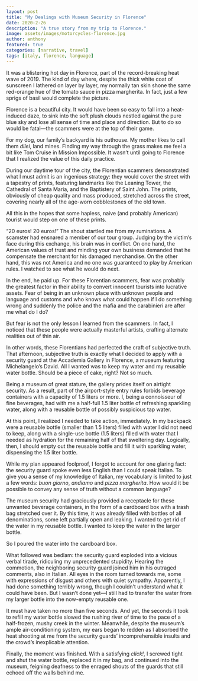 ```yaml
---
layout: post
title: "My Dealings with Museum Security in Florence"
date: 2020-2-26
description: "A true story from my trip to Florence."
image: assets/images/motorcycles-florence.jpg
author: anthony
featured: true
categories: [narrative, travel]
tags: [italy, florence, language]
---
```


It was a blistering hot day in Florence, part of the record-breaking heat wave of 2019. The kind of day where, despite the thick white coat of sunscreen I lathered on layer by layer, my normally tan skin shone the same red-orange hue of the tomato sauce in pizza margherita. In fact, just a few sprigs of basil would complete the picture.

Florence is a beautiful city. It would have been so easy to fall into a heat-induced daze, to sink into the soft plush clouds nestled against the pure blue sky and lose all sense of time and place and direction. But to do so would be fatal—the scammers were at the top of their game.

For my dog, our family’s backyard is his outhouse. My mother likes to call them *dilei*, land mines. Finding my way through the grass makes me feel a bit like Tom Cruise in Mission Impossible. It wasn’t until going to Florence that I realized the value of this daily practice.

During our daytime tour of the city, the Florentian scammers demonstrated what I must admit is an ingenious strategy: they would cover the street with a tapestry of prints, featuring landmarks like the Leaning Tower, the Cathedral of Santa Maria, and the Baptistery of Saint John. The prints, obviously of cheap quality and mass produced, stretched across the street, covering nearly all of the age-worn cobblestones of the old town.

All this in the hopes that some hapless, naive (and probably American) tourist would step on one of these prints.

“20 euros! 20 euros!” The shout startled me from my ruminations. A scamster had ensnared a member of our tour group. Judging by the victim’s face during this exchange, his brain was in conflict. On one hand, the American values of trust and minding your own business demanded that he compensate the merchant for his damaged merchandise. On the other hand, this was not America and no one was guaranteed to play by American rules. I watched to see what he would do next.

In the end, he paid up. For these Florentian scammers, fear was probably the greatest factor in their ability to convert innocent tourists into lucrative assets. Fear of being in an unknown place with unknown people and language and customs and who knows what could happen if I do something wrong and suddenly the police and the mafia and the carabinieri are after me what do I do?

But fear is not the only lesson I learned from the scammers. In fact, I noticed that these people were actually masterful artists, crafting alternate realities out of thin air.

In other words, these Florentians had perfected the craft of subjective truth. That afternoon, subjective truth is exactly what I decided to apply with a security guard at the Accademia Gallery in Florence, a museum featuring Michelangelo’s David. All I wanted was to keep my water and my reusable water bottle. Should be a piece of cake, right? Not so much.

Being a museum of great stature, the gallery prides itself on airtight security. As a result, part of the airport-style entry rules forbids beverage containers with a capacity of 1.5 liters or more. I, being a connoisseur of fine beverages, had with me a half-full 1.5 liter bottle of refreshing sparkling water, along with a reusable bottle of possibly suspicious tap water.

At this point, I realized I needed to take action, immediately. In my backpack were a reusable bottle (smaller than 1.5 liters) filled with water I did not need to keep, along with a single-use bottle (1.5 liters) filled with water that I needed as hydration for the remaining half of that sweltering day. Logically, then, I should empty out the reusable bottle and fill it with sparkling water, dispensing the 1.5 liter bottle.

While my plan appeared foolproof, I forgot to account for one glaring fact: the security guard spoke even less English than I could speak Italian. To give you a sense of my knowledge of Italian, my vocabulary is limited to just a few words: *buon giorno*, *andiamo* and *pizza margherita*. How would it be possible to convey any sense of truth without a common language?

The museum security had graciously provided a receptacle for these unwanted beverage containers, in the form of a cardboard box with a trash bag stretched over it. By this time, it was already filled with bottles of all denominations, some left partially open and leaking. I wanted to get rid of the water in my reusable bottle. I wanted to keep the water in the larger bottle.

So I poured the water into the cardboard box.

What followed was bedlam: the security guard exploded into a vicious verbal tirade, ridiculing my unprecedented stupidity. Hearing the commotion, the neighboring security guard joined him in his outraged comments, also in Italian. All eyes in the room turned towards me, some with expressions of disgust and others with quiet sympathy. Apparently, I had done something terribly wrong, though I couldn’t understand what it could have been. But I wasn’t done yet—I still had to transfer the water from my larger bottle into the now-empty reusable one.

It must have taken no more than five seconds. And yet, the seconds it took to refill my water bottle slowed the rushing river of time to the pace of a half-frozen, mushy creek in the winter. Meanwhile, despite the museum’s ample air-conditioning system, my ears began to redden as I absorbed the heat shooting at me from the security guards’ incomprehensible insults and the crowd’s inexplicable attention.

Finally, the moment was finished. With a satisfying *click!*, I screwed tight and shut the water bottle, replaced it in my bag, and continued into the museum, feigning deafness to the enraged shouts of the guards that still echoed off the walls behind me.
